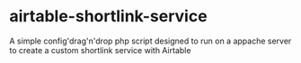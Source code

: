 # airtable-shortlink-service
A simple config'drag'n'drop php script designed to run on a appache server to create a custom shortlink service with Airtable
